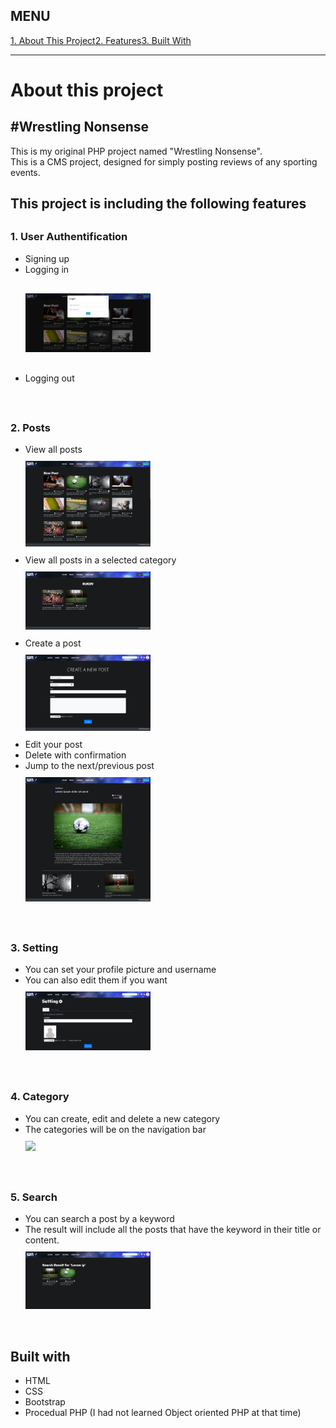 <h2>MENU</h2><div><a href="#about">1. About This Project</a><a href="#features">2. Features</a><a href="#built_with">3. Built With</a></div>
<hr><div id="about"><h1>About this project</h1><h2>#Wrestling Nonsense</h2><p>This is my original PHP project named "Wrestling Nonsense". <br>This is a CMS project, designed for simply posting reviews of any sporting events. </p></div><div id="features"><h2>This project is including the following features</h2><h3 style="margin-top: 30px;">1. User Authentification</h3><ul><li>Signing up</li><li>Logging in<div style="margin: 30px auto;"><img src="demo_screenphotos/demo_login.jpg" style="width:200px;"></div></li><li>Logging out</li></ul><br><h3 style="margin-top: 30px;">2. Posts</h3><ul><li>View all posts<div style="margin: 10px auto;"><img src="demo_screenphotos/demo_top.jpg" style="width:200px;"></div></li><li>View all posts in a selected category<div style="margin: 10px auto;"><img src="demo_screenphotos/demo_category.jpg" style="width:200px;"></div></li><li>Create a post<div style="margin: 10px auto;"><img src="demo_screenphotos/demo_create_post.jpg" style="width:200px;"></div></li><li>Edit your post</li><li>Delete with confirmation</li><li>Jump to the next/previous post<div style="margin: 10px auto;"><img src="demo_screenphotos/demo_view_post.jpg" style="width:200px;"></div></li></ul><br><h3 style="margin-top: 30px;">3. Setting</h3><ul><li>You can set your profile picture and username</li><li>You can also edit them if you want<div style="margin: 10px auto;"><img src="demo_screenphotos/demo_setting.jpg" style="width:200px;"></div></li></ul><br><h3 style="margin-top: 30px;">4. Category</h3><ul><li>You can create, edit and delete a new category</li><li>The categories will be on the navigation bar<div style="margin: 10px auto;"><img src="demo_screenphotos/demo_setting_category" style="width:200px;"></div></li></ul><br><h3 style="margin-top: 30px;">5. Search</h3><ul><li>You can search a post by a keyword</li><li>The result will include all the posts that have the keyword in their title or content.<div style="margin: 10px auto;"><img src="demo_screenphotos/demo_searh.jpg" style="width:200px;"></div></li></ul><br></div><div id="built_with"> <h2>Built with</h2><ul><li>HTML</li><li>CSS</li><li>Bootstrap</li><li>Procedual PHP (I had not learned Object oriented PHP at that time)</li></ul></div>
